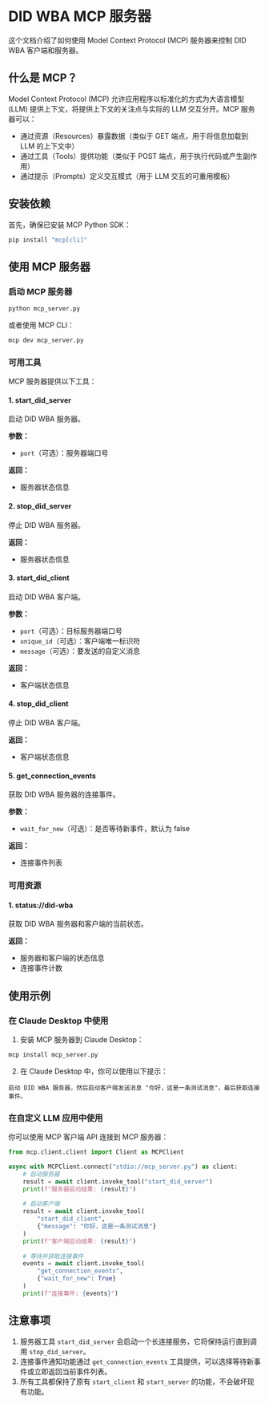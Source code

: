 # DID WBA MCP 服务器

这个文档介绍了如何使用 Model Context Protocol (MCP) 服务器来控制 DID WBA 客户端和服务器。

## 什么是 MCP？

Model Context Protocol (MCP) 允许应用程序以标准化的方式为大语言模型 (LLM) 提供上下文，将提供上下文的关注点与实际的 LLM 交互分开。MCP 服务器可以：

- 通过资源（Resources）暴露数据（类似于 GET 端点，用于将信息加载到 LLM 的上下文中）
- 通过工具（Tools）提供功能（类似于 POST 端点，用于执行代码或产生副作用）
- 通过提示（Prompts）定义交互模式（用于 LLM 交互的可重用模板）

## 安装依赖

首先，确保已安装 MCP Python SDK：

```bash
pip install "mcp[cli]"
```

## 使用 MCP 服务器

### 启动 MCP 服务器

```bash
python mcp_server.py
```

或者使用 MCP CLI：

```bash
mcp dev mcp_server.py
```

### 可用工具

MCP 服务器提供以下工具：

#### 1. start_did_server

启动 DID WBA 服务器。

**参数：**
- `port`（可选）：服务器端口号

**返回：**
- 服务器状态信息

#### 2. stop_did_server

停止 DID WBA 服务器。

**返回：**
- 服务器状态信息

#### 3. start_did_client

启动 DID WBA 客户端。

**参数：**
- `port`（可选）：目标服务器端口号
- `unique_id`（可选）：客户端唯一标识符
- `message`（可选）：要发送的自定义消息

**返回：**
- 客户端状态信息

#### 4. stop_did_client

停止 DID WBA 客户端。

**返回：**
- 客户端状态信息

#### 5. get_connection_events

获取 DID WBA 服务器的连接事件。

**参数：**
- `wait_for_new`（可选）：是否等待新事件，默认为 false

**返回：**
- 连接事件列表

### 可用资源

#### 1. status://did-wba

获取 DID WBA 服务器和客户端的当前状态。

**返回：**
- 服务器和客户端的状态信息
- 连接事件计数

## 使用示例

### 在 Claude Desktop 中使用

1. 安装 MCP 服务器到 Claude Desktop：

```bash
mcp install mcp_server.py
```

2. 在 Claude Desktop 中，你可以使用以下提示：

```
启动 DID WBA 服务器，然后启动客户端发送消息 "你好，这是一条测试消息"，最后获取连接事件。
```

### 在自定义 LLM 应用中使用

你可以使用 MCP 客户端 API 连接到 MCP 服务器：

```python
from mcp.client.client import Client as MCPClient

async with MCPClient.connect("stdio://mcp_server.py") as client:
    # 启动服务器
    result = await client.invoke_tool("start_did_server")
    print(f"服务器启动结果: {result}")
    
    # 启动客户端
    result = await client.invoke_tool(
        "start_did_client", 
        {"message": "你好，这是一条测试消息"}
    )
    print(f"客户端启动结果: {result}")
    
    # 等待并获取连接事件
    events = await client.invoke_tool(
        "get_connection_events", 
        {"wait_for_new": True}
    )
    print(f"连接事件: {events}")
```

## 注意事项

1. 服务器工具 `start_did_server` 会启动一个长连接服务，它将保持运行直到调用 `stop_did_server`。
2. 连接事件通知功能通过 `get_connection_events` 工具提供，可以选择等待新事件或立即返回当前事件列表。
3. 所有工具都保持了原有 `start_client` 和 `start_server` 的功能，不会破坏现有功能。